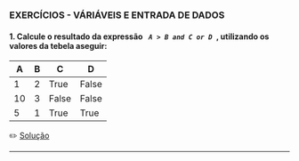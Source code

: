 ### EXERCÍCIOS -  VÁRIÁVEIS E ENTRADA DE DADOS

#### 1. Calcule o resultado da expressão ***```  A > B and C or D  ```***, utilizando os valores da tebela aseguir:<br>

| A | B | C | D |
|---|---|---|---|
| 1 | 2 | True | False |
| 10| 3 | False|False |
| 5 | 1 | True | True |



      
 :pencil2: [Solução](https://github.com/Evaldo-comp/Python_Teoria-e-Pratica/blob/master/Exercicios/Resolu%C3%A7%C3%A3o_Variaveis_Entrada_de_Dados/Exercicio_03-05.py)
 
 ______
